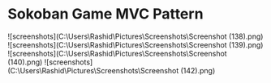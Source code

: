 # Sokoban Game MVC Pattern
![screenshots](C:\Users\Rashid\Pictures\Screenshots\Screenshot (138).png)
![screenshots](C:\Users\Rashid\Pictures\Screenshots\Screenshot (139).png)
![screenshots](C:\Users\Rashid\Pictures\Screenshots\Screenshot (140).png)
![screenshots](C:\Users\Rashid\Pictures\Screenshots\Screenshot (142).png)
